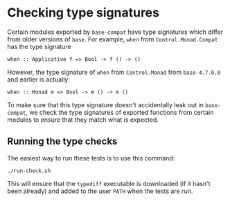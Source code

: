 # Checking type signatures

Certain modules exported by `base-compat` have type signatures which differ
from older versions of `base`. For example, `when` from `Control.Monad.Compat`
has the type signature

    when :: Applicative f => Bool -> f () -> ()

However, the type signature of `when` from `Control.Monad` from `base-4.7.0.0`
and earlier is actually:

    when :: Monad m => Bool -> m () -> m ()

To make sure that this type signature doesn't accidentally leak out in
`base-compat`, we check the type signatures of exported functions from certain
modules to ensure that they match what is expected.

## Running the type checks

The easiest way to run these tests is to use this command:

    ./run-check.sh

This will ensure that the `typediff` executable is downloaded (if it hasn't
been already) and added to the user `PATH` when the tests are run.
